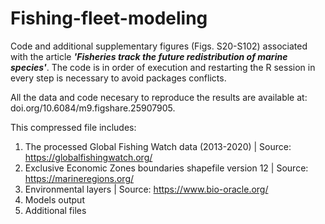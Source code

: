 # Fishing-fleet-modeling
Code and additional supplementary figures (Figs. S20-S102) associated with the article ***'Fisheries track the future redistribution of marine species'***. The code is in order of execution and  restarting the R session in every step is necessary to avoid packages conflicts.

All the data and code necesary to reproduce the results are available at: doi.org/10.6084/m9.figshare.25907905.

This compressed file includes:

1) The processed Global Fishing Watch data (2013-2020) | Source: https://globalfishingwatch.org/
2) Exclusive Economic Zones boundaries shapefile version 12 | Source: https://marineregions.org/
3) Environmental layers | Source: https://www.bio-oracle.org/
4) Models output
5) Additional  files

